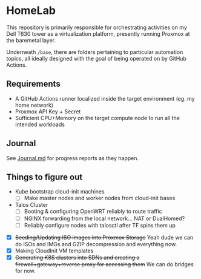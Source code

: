 # HomeLab

This repository is primarily responsible for orchestrating activities on my Dell T630 tower as a virtualization platform, presently running Proxmox at the baremetal layer.

Underneath `/base`, there are folders pertaining to particular automation topics, all ideally designed with the goal of being operated on by GitHub Actions.

## Requirements

- A GitHub Actions runner localized inside the target environment (eg. my home network)
- Proxmox API Key + Secret
- Sufficient CPU+Memory on the target compute node to run all the intended workloads

## Journal

See [Journal.md](Journal.md) for progress reports as they happen.

## Things to figure out

- Kube bootstrap cloud-init machines
  - [ ] Make master nodes and worker nodes from cloud-init bases 
- Talos Cluster
  - [ ] Booting & configuring OpenWRT reliably to route traffic
  - [ ] NGINX forwarding from the local network... NAT or DualHomed?
  - [ ] Reliably configure nodes with talosctl after TF spins them up

- [x] ~~Seeding/Updating ISO images into Proxmox Storage~~  Yeah dude we can do ISOs and IMGs and GZIP decompression and everything now.
- [x] Making CloudInit VM templates
- [x] ~~Generating K8S clusters into SDNs and creating a firewall+gateway+reverse proxy for accessing them~~ We can do bridges for now.
